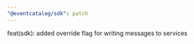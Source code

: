 ```yaml
---
"@eventcatalog/sdk": patch
---
```


feat(sdk): added override flag for writing messages to services
